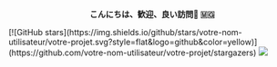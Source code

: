 <p align=center>
  <strong >こんにちは、歓迎、良い訪問👋 🇲🇬</strong>
</p>
[![GitHub stars](https://img.shields.io/github/stars/votre-nom-utilisateur/votre-projet.svg?style=flat&logo=github&color=yellow)](https://github.com/votre-nom-utilisateur/votre-projet/stargazers)
<img src="https://capsule-render.vercel.app/api?type=waving&color=0:F252E2,100:7C3AED&fontColor=dedede&height=160&section=footer&text=Misaotra%20nitsidika...%20&fontSize=20" />
